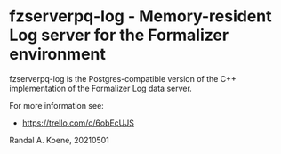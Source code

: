# fzserverpq-log - Memory-resident Log server for the Formalizer environment

fzserverpq-log is the Postgres-compatible version of the C++ implementation of the Formalizer Log data server.

For more information see:

- https://trello.com/c/6obEcUJS

Randal A. Koene, 20210501
